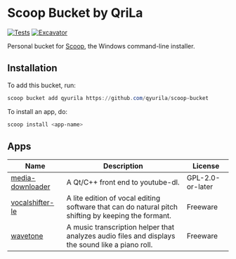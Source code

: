 # Scoop Bucket by QriLa

[![Tests](https://github.com/qyurila/scoop-bucket/actions/workflows/ci.yml/badge.svg)](https://github.com/qyurila/scoop-bucket/actions/workflows/ci.yml) [![Excavator](https://github.com/qyurila/scoop-bucket/actions/workflows/excavator.yml/badge.svg)](https://github.com/qyurila/scoop-bucket/actions/workflows/excavator.yml)

Personal bucket for [Scoop](https://scoop.sh), the Windows command-line installer.

## Installation

To add this bucket, run:

```ps1
scoop bucket add qyurila https://github.com/qyurila/scoop-bucket
```

To install an app, do:

```ps1
scoop install <app-name>
```

## Apps

|Name|Description|License|
|----|-----------|-------|
|[media-downloader](https://github.com/mhogomchungu/media-downloader)|A Qt/C++ front end to youtube-dl.|GPL-2.0-or-later|
|[vocalshifter-le](http://ackiesound.ifdef.jp/download.html#vs)|A lite edition of vocal editing software that can do natural pitch shifting by keeping the formant.|Freeware|
|[wavetone](http://ackiesound.ifdef.jp/download.html#wt)|A music transcription helper that analyzes audio files and displays the sound like a piano roll.|Freeware|
